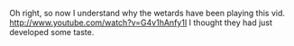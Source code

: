 Oh right, so now I understand why the wetards have been playing this vid. http://www.youtube.com/watch?v=G4v1hAnfy1I I thought they had just developed some taste.